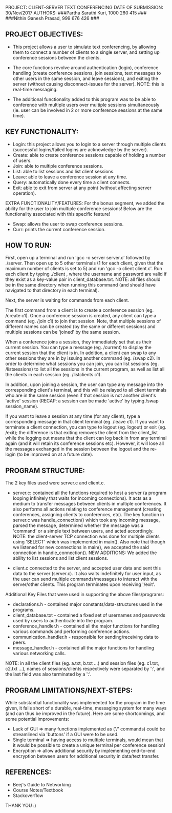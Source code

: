 PROJECT: CLIENT-SERVER TEXT CONFERENCING
DATE OF SUBMISSION: 30/Nov/2017
AUTHORS: ###Partha Sarathi Kuri, 1000 260 415 ###
	 	 ###Nithin Ganesh Prasad, 999 676 426 ###

PROJECT OBJECTIVES:
--------------------
- This project allows a user to simulate text conferencing, by allowing them to connect a number of clients to a single server, and setting up conference sessions between the clients.

- The core functions revolve around authentication (login), conference handling (create conference sessions, join sessions, text messages to other users in the same session, and leave sessions), and exiting the server (without causing disconnect-issues for the server). 
NOTE: this is real-time messaging.

- The additional functionality added to this program was to be able to conference with multiple users over multiple sessions simultaneously (ie. user can be involved in 2 or more conference sessions at the same time). 


KEY FUNCTIONALITY:
-------------------
- Login: this project allows you to login to a server through multiple clients (successful logins/failed logins are acknowledge by the server).
- Create: able to create conference sessions capable of holding a number of users.
- Join: able to multiple conference sessions.
- List: able to list sessions and list client sessions.
- Leave: able to leave a conference session at any time.
- Query: automatically done every time a client connects.
- Exit: able to exit from server at any point (without affecting server operation).

EXTRA FUNCTIONALITY/FEATURES:
For the bonus segment, we added the ability for the user to join multiple conference sessions! Below are the functionality associated with this specific feature!
- Swap: allows the user to swap conference sessions.
- Curr: prints the current conference session.


HOW TO RUN:
---------------

First, open up a terminal and run 'gcc -o server server.c' followed by ./server. Then open up to 5 other terminals (1 for each client, given that the maximum number of clients is set to 5) and run 'gcc -o client client.c'. Run each client by typing ./client <username> <password>, where the username and password are valid if they exist as a key-value pair in client_database.txt. NOTE: all files should be in the same directory when running this command (and should have navigated to that directory in each terminal).

Next, the server is waiting for commands from each client. 

The first command from a client is to create a conference session (eg. /create c1). Once a conference session is created, any client can type a command (eg. /join c1) to join that session.
Note, that multiple sessions of different names can be created (by the same or different sessions) and multiple sessions can be 'joined' by the same session.

When a conference joins a session, they immediately set that as their current session. You can type a message (eg. /current) to display the current session that the client is in. In addition, a client can swap to any other sessions they are in by issuing another command (eg. /swap c2). In order to determine what sessions you can join, you can list sessions (eg. /listsessions) to list all the sessions in the current program, as well as list all the clients in each session (eg. 
/listclients c1).

In addition, upon joining a session, the user can type any message into the corresponding client's terminal, and this will be relayed to all client terminals who are in the same session (even if that session is not another client's 'active' session (RECAP: a session can be made 'active' by typing /swap session_name).

If you want to leave a session at any time (for any client), type a corresponding message in that client terminal (eg. /leave c1). If you want to terminate a client connection, you can type to logout (eg. logout) or exit (eg. /exit); the difference is that exiting removes the client from the client_list while the logging out means that the client can log back in from any terminal again (and it will retain its conference sessions etc). However, it will lose all the messages exchanged in the session between the logout and the re-login (to be improved on at a future date).


PROGRAM STRUCTURE:
-------------------
The 2 key files used were server.c and client.c.

- server.c: contained all the functions required to host a server (a program looping infinitely that waits for incoming connections). It acts as a medium to transfer messages between clients in multiple conferences. It also performs all actions relating to conference management (creating conferences, assigning clients to conferences, etc). The key function in server.c was handle_connection() which took any incoming message, parsed the message, determined whether the message was a 'command' or a simple text between users, and acted accordingly. NOTE: the client-server TCP connection was done for multiple clients using 'SELECT' which was implemented in 
main(). Also note that though we listened for new connections in main(), we accepted the said connection in handle_connection(). NEW ADDITIONS: We added the ability to list sessions and list client sessions.

- client.c connected to the server, and accepted user data and sent this data to the server (server.c). It also waits indefinitely for user input, as the user can send multiple commands/messages to interact with the server/other clients. This program terminates upon receiving 
'/exit'.

Additional Key Files that were used in supporting the above files/programs:
- declarations.h - contained major constants/data-structures used in the programs.
- client_database.txt - contained a fixed set of usernames and passwords used by users to authenticate into the program.
- conference_handler.h - contained all the major functions for handling various commands and performing conference actions.
- communication_handler.h - responsible for sending/receiving data to peers.
- message_handler.h - contained all the major functions for handling various networking calls.

NOTE: in all the client files (eg. a.txt, b.txt ...) and session files (eg. c1.txt, c2.txt ...), names of sessions/clients respectively were separated by ':', and the last field was also terminated by a ':'.


PROGRAM LIMITATIONS/NEXT-STEPS:
--------------------------------

While substantial functionality was implemented for the program in the time given, it falls short of a durable, real-time, messaging system for many ways (and can thus be improved in the future). Here are some shortcomings, and some potential improvements:
- Lack of GUI => many functions implemented as ('/' commands) could be streamlined via 'buttons' if a GUI were to be used.
- Single terminal => having access to multiple terminals, would mean that it would be possible to create a unique terminal per conference session!
- Encryption => allow additional security by implementing end-to-end encryption between users for additional security in data/text transfer.

REFERENCES:
---------------
- Beej's Guide to Networking
- Course Notes/Textbook
- Stackoverflow


THANK YOU :)








